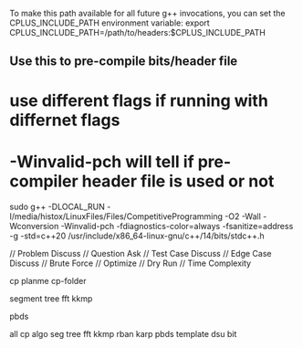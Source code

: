 To make this path available for all future g++ invocations, you can set the CPLUS_INCLUDE_PATH environment variable:
export CPLUS_INCLUDE_PATH=/path/to/headers:$CPLUS_INCLUDE_PATH


## Use this to pre-compile bits/header file
# use different flags if running with differnet flags
# -Winvalid-pch will tell if pre-compiler header file is used or not
sudo g++ -DLOCAL_RUN -I/media/histox/LinuxFiles/Files/CompetitiveProgramming -O2 -Wall -Wconversion -Winvalid-pch -fdiagnostics-color=always -fsanitize=address -g -std=c++20 /usr/include/x86_64-linux-gnu/c++/14/bits/stdc++.h


// Problem Discuss
// Question Ask
// Test Case Discuss
// Edge Case Discuss
// Brute Force
// Optimize
// Dry Run
// Time Complexity

cp
planme
cp-folder

segment tree
fft
kkmp

pbds



all cp algo
seg tree
fft
kkmp
rban karp
pbds
template
dsu
bit